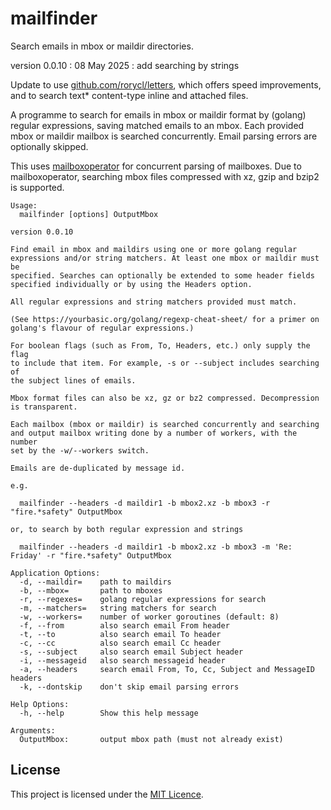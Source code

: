 # mailfinder
Search emails in mbox or maildir directories.

version 0.0.10 : 08 May 2025 : add searching by strings

Update to use
[github.com/rorycl/letters](https://github.com/rorycl/letters), which
offers speed improvements, and to search text* content-type inline and
attached files.

A programme to search for emails in mbox or maildir format by (golang)
regular expressions, saving matched emails to an mbox. Each provided
mbox or maildir mailbox is searched concurrently. Email parsing errors
are optionally skipped.

This uses [mailboxoperator](https://github.com/rorycl/mailboxoperator)
for concurrent parsing of mailboxes. Due to mailboxoperator, searching
mbox files compressed with xz, gzip and bzip2 is supported.

```
Usage:
  mailfinder [options] OutputMbox

version 0.0.10

Find email in mbox and maildirs using one or more golang regular
expressions and/or string matchers. At least one mbox or maildir must be
specified. Searches can optionally be extended to some header fields
specified individually or by using the Headers option.

All regular expressions and string matchers provided must match.

(See https://yourbasic.org/golang/regexp-cheat-sheet/ for a primer on
golang's flavour of regular expressions.)

For boolean flags (such as From, To, Headers, etc.) only supply the flag
to include that item. For example, -s or --subject includes searching of
the subject lines of emails.

Mbox format files can also be xz, gz or bz2 compressed. Decompression
is transparent.

Each mailbox (mbox or maildir) is searched concurrently and searching
and output mailbox writing done by a number of workers, with the number
set by the -w/--workers switch.

Emails are de-duplicated by message id.

e.g. 

  mailfinder --headers -d maildir1 -b mbox2.xz -b mbox3 -r "fire.*safety" OutputMbox

or, to search by both regular expression and strings

  mailfinder --headers -d maildir1 -b mbox2.xz -b mbox3 -m 'Re: Friday' -r "fire.*safety" OutputMbox

Application Options:
  -d, --maildir=    path to maildirs
  -b, --mbox=       path to mboxes
  -r, --regexes=    golang regular expressions for search
  -m, --matchers=   string matchers for search
  -w, --workers=    number of worker goroutines (default: 8)
  -f, --from        also search email From header
  -t, --to          also search email To header
  -c, --cc          also search email Cc header
  -s, --subject     also search email Subject header
  -i, --messageid   also search messageid header
  -a, --headers     search email From, To, Cc, Subject and MessageID headers
  -k, --dontskip    don't skip email parsing errors

Help Options:
  -h, --help        Show this help message

Arguments:
  OutputMbox:       output mbox path (must not already exist)
```

## License

This project is licensed under the [MIT Licence](LICENCE).
